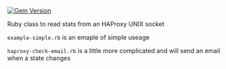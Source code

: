[![Gem Version](http://img.shields.io/gem/v/haproxystats.svg)](http://rubygems.org/gems/haproxystats)

Ruby class to read stats from an HAProxy UNIX socket

```example-simple.rb``` is an emaple of simple useage

```haproxy-check-email.rb``` is a little more complicated and will send an email when a state changes

